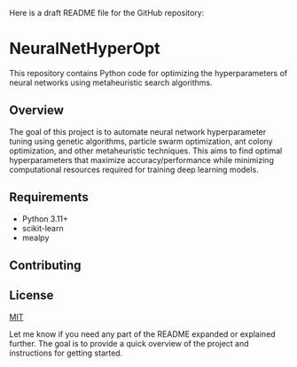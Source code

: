 Here is a draft README file for the GitHub repository:

# NeuralNetHyperOpt 

This repository contains Python code for optimizing the hyperparameters of neural networks using metaheuristic search algorithms.

## Overview
The goal of this project is to automate neural network hyperparameter tuning using genetic algorithms, particle swarm optimization, ant colony optimization, and other metaheuristic techniques. This aims to find optimal hyperparameters that maximize accuracy/performance while minimizing computational resources required for training deep learning models.


## Requirements
- Python 3.11+
- scikit-learn
- mealpy

## Contributing


## License
[MIT](LICENSE)

Let me know if you need any part of the README expanded or explained further. The goal is to provide a quick overview of the project and instructions for getting started.